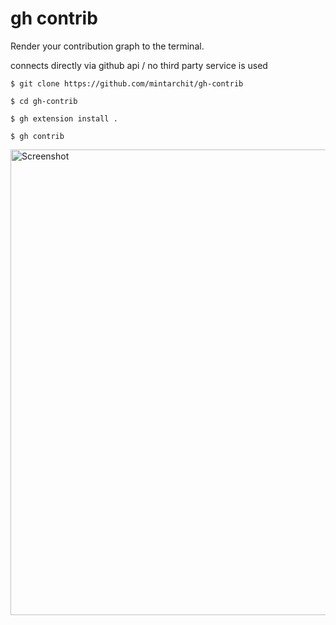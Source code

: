# gh contrib

Render your contribution graph to the terminal.

connects directly via github api / no third party service is used
```
$ git clone https://github.com/mintarchit/gh-contrib

$ cd gh-contrib

$ gh extension install .

$ gh contrib
```

<img width="745" alt="Screenshot" src="https://user-images.githubusercontent.com/887/153284410-74925ad9-0e5a-441c-b4cb-5cbeced0630d.png">
